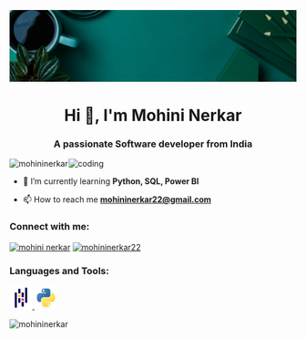 ![logo](https://github.com/mohininerkar/mohininerkar/blob/main/Simple%20Work%20LinkedIn%20Banner.png)
<h1 align="center">Hi 👋, I'm Mohini Nerkar</h1>
<h3 align="center">A passionate Software developer from India</h3>

<img align="right" alt="coding" width="400" src=" ![image](https://github.com/mohininerkar/mohininerkar/assets/131347247/f053ac82-3fd5-460d-b573-6e1183d31f95)">

<p align="left"> <img src="https://komarev.com/ghpvc/?username=mohininerkar&label=Profile%20views&color=0e75b6&style=flat" alt="mohininerkar" /> </p>

- 🌱 I’m currently learning **Python, SQL, Power BI**

- 📫 How to reach me **mohininerkar22@gmail.com**

<h3 align="left">Connect with me:</h3>
<p align="left">
<a href="https://linkedin.com/in/mohini nerkar" target="blank"><img align="center" src="https://raw.githubusercontent.com/rahuldkjain/github-profile-readme-generator/master/src/images/icons/Social/linked-in-alt.svg" alt="mohini nerkar" height="30" width="40" /></a>
<a href="https://www.hackerearth.com/mohininerkar22" target="blank"><img align="center" src="https://raw.githubusercontent.com/rahuldkjain/github-profile-readme-generator/master/src/images/icons/Social/hackerearth.svg" alt="mohininerkar22" height="30" width="40" /></a>
</p>

<h3 align="left">Languages and Tools:</h3>
<p align="left"> <a href="https://pandas.pydata.org/" target="_blank" rel="noreferrer"> <img src="https://raw.githubusercontent.com/devicons/devicon/2ae2a900d2f041da66e950e4d48052658d850630/icons/pandas/pandas-original.svg" alt="pandas" width="40" height="40"/> </a> <a href="https://www.python.org" target="_blank" rel="noreferrer"> <img src="https://raw.githubusercontent.com/devicons/devicon/master/icons/python/python-original.svg" alt="python" width="40" height="40"/> </a> </p>

<p><img align="center" src="https://github-readme-stats.vercel.app/api/top-langs?username=mohininerkar&show_icons=true&locale=en&layout=compact" alt="mohininerkar" /></p>
